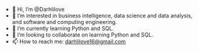 - 👋 Hi, I’m @Darhlilove
- 👀 I’m interested in business intelligence, data science and data analysis, and software and computing engineering.
- 🌱 I’m currently learning Python and SQL.
- 💞️ I’m looking to collaborate on learning Python and SQL.
- 📫 How to reach me: darhlilove16@gmail.com

<!---
Darhlilove/Darhlilove is a ✨ special ✨ repository because its `README.md` (this file) appears on your GitHub profile.
You can click the Preview link to take a look at your changes.
--->
